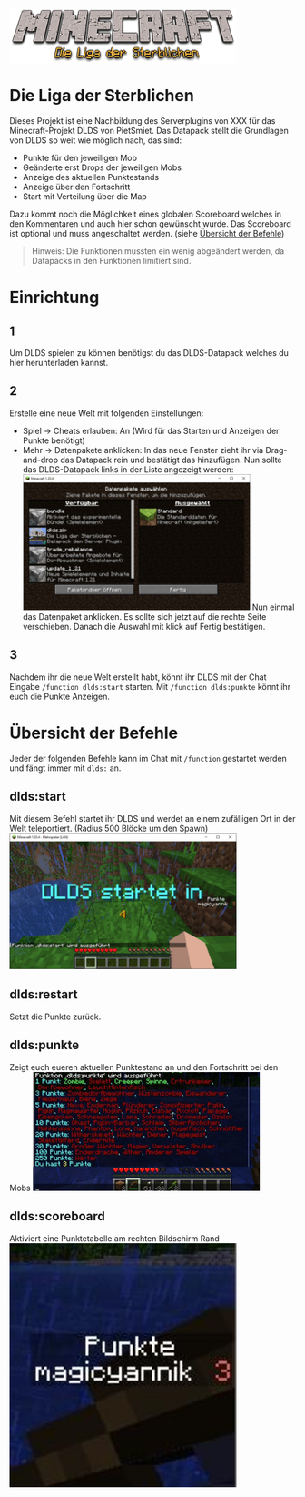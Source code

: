 <div style="display:flex;" align="center">
  <img alt="Logo" src="logo_dlds.png" width="400px" />
</div>

# Die Liga der Sterblichen
Dieses Projekt ist eine Nachbildung des Serverplugins von XXX für das Minecraft-Projekt DLDS von PietSmiet.
Das Datapack stellt die Grundlagen von DLDS so weit wie möglich nach, das sind:
- Punkte für den jeweiligen Mob
- Geänderte erst Drops der jeweiligen Mobs
- Anzeige des aktuellen Punktestands
- Anzeige über den Fortschritt
- Start mit Verteilung über die Map

Dazu kommt noch die Möglichkeit eines globalen Scoreboard welches in den Kommentaren und auch hier schon gewünscht wurde. Das Scoreboard ist optional und muss angeschaltet werden. (siehe [Übersicht der Befehle](#Übersicht-der-Befehle))

> Hinweis: Die Funktionen mussten ein wenig abgeändert werden, da Datapacks in den Funktionen limitiert sind.

# Einrichtung
## 1
Um DLDS spielen zu können benötigst du das DLDS-Datapack welches du hier herunterladen kannst.
## 2
Erstelle eine neue Welt mit folgenden Einstellungen:
- Spiel -> Cheats erlauben: An (Wird für das Starten und Anzeigen der Punkte benötigt)
- Mehr -> Datenpakete anklicken: In das neue Fenster zieht ihr via Drag-and-drop das Datapack rein und bestätigt das hinzufügen. Nun sollte das DLDS-Datapack links in der Liste angezeigt werden: <img alt="datapack install" src="/doku/img/datapack1.JPG" width="400px" />
Nun einmal das Datenpaket anklicken. Es sollte sich jetzt auf die rechte Seite verschieben. Danach die Auswahl mit klick auf Fertig bestätigen.
## 3
Nachdem ihr die neue Welt erstellt habt, könnt ihr DLDS mit der Chat Eingabe `/function dlds:start` starten. Mit `/function dlds:punkte` könnt ihr euch die Punkte Anzeigen.

# Übersicht der Befehle
Jeder der folgenden Befehle kann im Chat mit `/function` gestartet werden und fängt immer mit `dlds:` an.

## dlds:start
Mit diesem Befehl startet ihr DLDS und werdet an einem zufälligen Ort in der Welt teleportiert. (Radius 500 Blöcke um den Spawn)
<img alt="game start" src="/doku/img/start.jpg" width="400px" />
## dlds:restart
Setzt die Punkte zurück.
## dlds:punkte
Zeigt euch eueren aktuellen Punktestand an und den Fortschritt bei den Mobs
<img alt="points" src="/doku/img/punkte.jpg" width="400px" />
## dlds:scoreboard
Aktiviert eine Punktetabelle am rechten Bildschirm Rand
<img alt="scoreboard" src="/doku/img/scoreboard.jpg" width="400px" />


